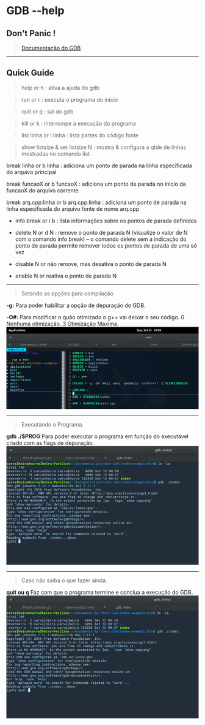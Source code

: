 # GDB --help
## Don't Panic !
> [Documentação do GDB](https://www.gnu.org/software/gdb/)

_______________________
## Quick Guide

> help or h : ativa a ajuda do gdb

> run or r : executa o programa do início

> quit or q : sai do gdb

> kill or k : interrompe a execução do programa

> list linha or l linha : lista partes do código fonte

> show listsize & set listsize N : mostra & configura a qtde de linhas mostradas no comando list

break linha or b linha : adiciona um ponto de parada na linha especificada do arquivo principal

break funcaoX or b funcaoX : adiciona um ponto de parada no inicio da funcaoX do arquivo corrente

break arq.cpp:linha or b arq.cpp:linha : adiciona um ponto de parada na linha especificada do arquivo
fonte de nome arq.cpp

* info break or i b : lista informações sobre os pontos de parada definidos

* delete N or d N : remove o ponto de parada N (visualize o valor de N com o comando info break) – o
comando delete sem a indicação do ponto de parada permite remover todos os pontos de parada de
uma só vez

* disable N or não remove, mas desativa o ponto de parada N

* enable N or reativa o ponto de parada N

______________________________
> Setando as opções para compilação

**-g:** Para poder habilitar a opção de depuração do GDB.

**-O#:** Para modificar o quão otimizado o g++ vai deixar o seu código. 0 Nenhuma otimização. 3 Otimização Máxima. 
![flag](https://raw.githubusercontent.com/carvalheirafc/carvalheirafc.github.io/master/screen-shots/flag.png)

______________________

> Executando o Programa.

**gdb ./$PROG** Para poder executar o programa em função do executável criado com as flags de depuração.
![execution](https://raw.githubusercontent.com/carvalheirafc/carvalheirafc.github.io/master/screen-shots/executing.png)


_____________________

> Caso não saiba o que fazer ainda.

**quit ou q** Faz com que o programa termine e conclua a execução do GDB.
![quit](https://raw.githubusercontent.com/carvalheirafc/carvalheirafc.github.io/master/screen-shots/quit.png)
